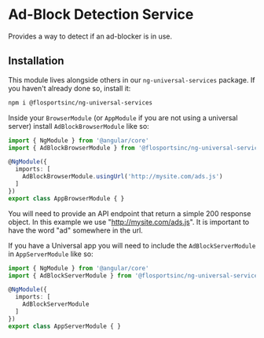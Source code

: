 # Ad-Block Detection Service
Provides a way to detect if an ad-blocker is in use.

## Installation
This module lives alongside others in our `ng-universal-services` package. If you haven't already done so, install it:
```sh
npm i @flosportsinc/ng-universal-services
```

Inside your `BrowserModule` (or `AppModule` if you are not using a universal server) install `AdBlockBrowserModule` like so:

```ts
import { NgModule } from '@angular/core'
import { AdBlockBrowserModule } from '@flosportsinc/ng-universal-services/ad-block'

@NgModule({
  imports: [
    AdBlockBrowserModule.usingUrl('http://mysite.com/ads.js')
  ]
})
export class AppBrowserModule { }
```

You will need to provide an API endpoint that return a simple 200 response object. In this example we use "http://mysite.com/ads.js". It is important to have the word "ad" somewhere in the url.

If you have a Universal app you will need to include the `AdBlockServerModule` in `AppServerModule` like so:

```ts
import { NgModule } from '@angular/core'
import { AdBlockServerModule } from '@flosportsinc/ng-universal-services/ad-block'

@NgModule({
  imports: [
    AdBlockServerModule
  ]
})
export class AppServerModule { }
```